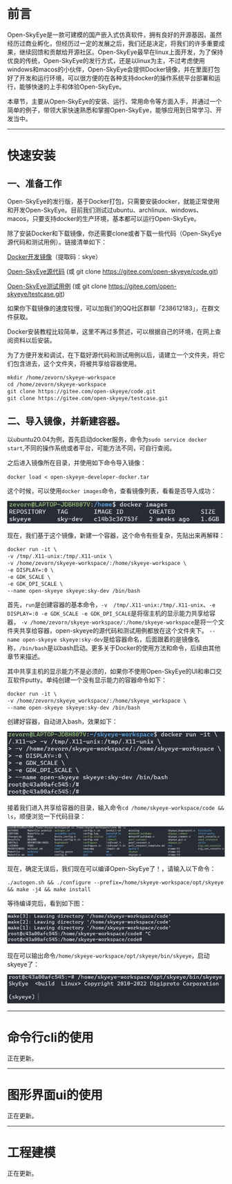 # 
# 前言

Open-SkyEye是一款可建模的国产嵌入式仿真软件，拥有良好的开源基因，虽然经历过商业孵化，但经历过一定的发展之后，我们还是决定，将我们的许多重要成果，继续回馈和贡献给开源社区。Open-SkyEye最早在linux上面开发，为了保持优良的传统，Open-SkyEye的发行方式，还是以linux为主，不过考虑使用windows和macos的小伙伴，Open-SkyEye会提供Docker镜像，并在里面打包好了开发和运行环境，可以很方便的在各种支持docker的操作系统平台部署和运行，能够快速的上手和体验Open-SkyEye。

本章节，主要从Open-SkyEye的安装、运行、常用命令等方面入手，并通过一个简单的例子，带领大家快速熟悉和掌握Open-SkyEye，能够应用到日常学习、开发当中。

****

# 快速安装

## 一、准备工作

Open-SkyEye的发行版，基于Docker打包，只需要安装docker，就能正常使用和开发Open-SkyEye。目前我们测试过ubuntu、archlinux、windows、macos，只要支持docker的生产环境，基本都可以运行Open-SkyEye。

除了安装Docker和下载镜像，你还需要clone或者下载一些代码（Open-SkyEye源代码和测试用例）。链接清单如下：

[Docker开发镜像](https://pan.baidu.com/s/1BCjX7FmBQxDxf_eBSuPpSw)（提取码：skye）

[Open-SkyEye源代码](https://gitee.com/open-skyeye/code) (或 git clone https://gitee.com/open-skyeye/code.git)

[Open-SkyEye测试用例](https://gitee.com/open-skyeye/testcase) (或 git clone https://gitee.com/open-skyeye/testcase.git)

如果你下载镜像的速度较慢，可以加我们的QQ社区群聊「238612183」，在群文件获取。

Docker安装教程比较简单，这里不再过多赘述，可以根据自己的环境，在网上查阅资料以后安装。

为了方便开发和调试，在下载好源代码和测试用例以后，请建立一个文件夹，将它们包含进去，这个文件夹，将被共享给容器使用。

```
mkdir /home/zevorn/skyeye-workspace
cd /home/zevorn/skyeye-workspace
git clone https://gitee.com/open-skyeye/code.git
git clone https://gitee.com/open-skyeye/testcase.git
```
## 二、导入镜像，并新建容器。

以ubuntu20.04为例，首先启动docker服务，命令为`sudo service docker start`,不同的操作系统或者平台，可能方法不同，可自行查阅。

之后进入镜像所在目录，并使用如下命令导入镜像：

`docker load < open-skyeye-developer-docker.tar`

这个时候，可以使用`docker images`命令，查看镜像列表，看看是否导入成功：

![](media/01.png)

现在，我们基于这个镜像，新建一个容器，这个命令有些复杂，先贴出来再解释：

```
docker run -it \
-v /tmp/.X11-unix:/tmp/.X11-unix \
-v /home/zevorn/skyeye-workspace/:/home/skyeye-workspace \
-e DISPLAY=:0 \
-e GDK_SCALE \
-e GDK_DPI_SCALE \
--name open-skyeye skyeye:sky-dev /bin/bash
```

首先，`run`是创建容器的基本命令，`-v  /tmp/.X11-unix:/tmp/.X11-unix`、`-e DISPLAY=:0 -e GDK_SCALE -e GDK_DPI_SCALE`是将宿主机的显示能力共享给容器， `-v /home/zevorn/skyeye-workspace/:/home/skyeye-workspace`是将一个文件夹共享给容器，open-skyeye的源代码和测试用例都放在这个文件夹下。 `--name open-skyeye skyeye:sky-dev`是给容器命名，后面跟着的是镜像名称，`/bin/bash`是以bash启动。更多关于Docker的使用方法和命令，后续由其他章节来描述。

其中共享主机的显示能力不是必须的，如果你不使用Open-SkyEye的UI和串口交互软件putty。单纯创建一个没有显示能力的容器命令如下：

```
docker run -it \
-v /home/zevorn/skyeye_workspace/:/home/skyeye_workspace \
--name open-skyeye skyeye:sky-dev /bin/bash
```

创建好容器，自动进入bash，效果如下：

![](media/02.png)

接着我们进入共享给容器的目录，输入命令`cd /home/skyeye-workspace/code && ls`，顺便浏览一下代码目录：

![](media/03.png)

现在，确定无误后，我们现在可以编译Open-SkyEye了！，请输入以下命令：

```
./autogen.sh && ./configure --prefix=/home/skyeye-workspace/opt/skyeye && make -j4 && make install
```

等待编译完后，看到如下图：

![](media/04.png)

现在可以输出命令`/home/skyeye-workspace/opt/skyeye/bin/skyeye`，启动skyeye了：

![](media/05.png)

****
# 命令行cli的使用

正在更新。


****

# 图形界面ui的使用
正在更新。


****

# 工程建模
正在更新。





